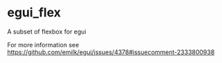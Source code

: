 # egui_flex

A subset of flexbox for egui

For more information see https://github.com/emilk/egui/issues/4378#issuecomment-2333800938